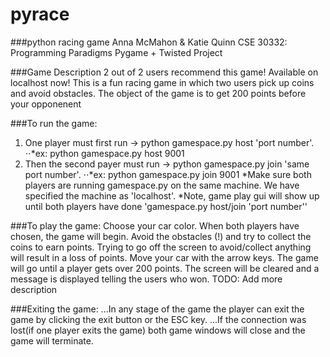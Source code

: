# pyrace
###python racing game 
Anna McMahon & Katie Quinn
CSE 30332: Programming Paradigms
Pygame + Twisted Project

###Game Description
2 out of 2 users recommend this game! Available on localhost now! 
This is a fun racing game in which two users pick up coins and avoid obstacles.
The object of the game is to get 200 points before your opponenent

###To run the game:
1. One player must first run -> python gamespace.py host 'port number'.
⋅⋅*ex: python gamespace.py host 9001
2. Then the second payer must run -> python gamespace.py join 'same port number'.
⋅⋅*ex: python gamespace.py join 9001
*Make sure both players are running gamespace.py on the same machine. We have specified the machine as 'localhost'.
*Note, game play gui will show up until both players have done 'gamespace.py host/join 'port number'' 

###To play the game:
Choose your car color. When both players have chosen, the game will begin.
Avoid the obstacles (!) and try to collect the coins to earn points.
Trying to go off the screen to avoid/collect anything will result in a loss of points.
Move your car with the arrow keys.
The game will go until a player gets over 200 points. The screen will be cleared and a message is displayed telling the users who won. 
TODO: Add more description

###Exiting the game:
...In any stage of the game the player can exit the game by clicking the exit button or the ESC key. 
...If the connection was lost(if one player exits the game) both game windows will close and the game will terminate. 
